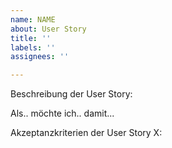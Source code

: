 ```yaml
---
name: NAME
about: User Story
title: ''
labels: ''
assignees: ''

---
```


Beschreibung der User Story:

Als..
möchte ich..
damit...

Akzeptanzkriterien der User Story X:
